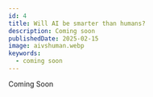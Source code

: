 ```yaml
---
id: 4
title: Will AI be smarter than humans?
description: Coming soon
publishedDate: 2025-02-15
image: aivshuman.webp
keywords:
  - coming soon
---
```


Coming Soon